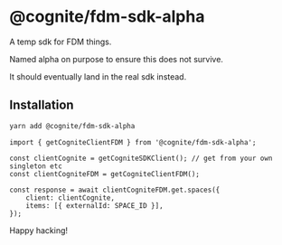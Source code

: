 # @cognite/fdm-sdk-alpha

A temp sdk for FDM things.

Named alpha on purpose to ensure this does not survive.

It should eventually land in the real sdk instead.

## Installation

```sh
yarn add @cognite/fdm-sdk-alpha
```

```
import { getCogniteClientFDM } from '@cognite/fdm-sdk-alpha';

const clientCognite = getCogniteSDKClient(); // get from your own singleton etc
const clientCogniteFDM = getCogniteClientFDM();

const response = await clientCogniteFDM.get.spaces({
    client: clientCognite,
    items: [{ externalId: SPACE_ID }],
});

```

Happy hacking!
